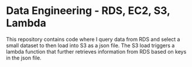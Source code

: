 # Data Engineering - RDS, EC2, S3, Lambda

This repository contains code where I query data from RDS and select a small dataset to then load into S3 as a json file.
The S3 load triggers a lambda function that further retrieves information from RDS based on keys in the json file.